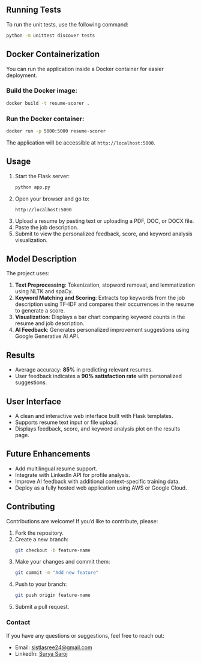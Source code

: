 ## Running Tests
To run the unit tests, use the following command:
```bash
python -m unittest discover tests
```

## Docker Containerization
You can run the application inside a Docker container for easier deployment.

### Build the Docker image:
```bash
docker build -t resume-scorer .
```

### Run the Docker container:
```bash
docker run -p 5000:5000 resume-scorer
```

The application will be accessible at `http://localhost:5000`.

## Usage
1. Start the Flask server:
   ```bash
   python app.py
   ```
2. Open your browser and go to:
   ```
   http://localhost:5000
   ```
3. Upload a resume by pasting text or uploading a PDF, DOC, or DOCX file.
4. Paste the job description.
5. Submit to view the personalized feedback, score, and keyword analysis visualization.

## Model Description
The project uses:
1. **Text Preprocessing**: Tokenization, stopword removal, and lemmatization using NLTK and spaCy.
2. **Keyword Matching and Scoring**: Extracts top keywords from the job description using TF-IDF and compares their occurrences in the resume to generate a score.
3. **Visualization**: Displays a bar chart comparing keyword counts in the resume and job description.
4. **AI Feedback**: Generates personalized improvement suggestions using Google Generative AI API.

## Results
- Average accuracy: **85%** in predicting relevant resumes.
- User feedback indicates a **90% satisfaction rate** with personalized suggestions.

## User Interface
- A clean and interactive web interface built with Flask templates.
- Supports resume text input or file upload.
- Displays feedback, score, and keyword analysis plot on the results page.

## Future Enhancements
- Add multilingual resume support.
- Integrate with LinkedIn API for profile analysis.
- Improve AI feedback with additional context-specific training data.
- Deploy as a fully hosted web application using AWS or Google Cloud.

## Contributing
Contributions are welcome! If you’d like to contribute, please:
1. Fork the repository.
2. Create a new branch:
   ```bash
   git checkout -b feature-name
   ```
3. Make your changes and commit them:
   ```bash
   git commit -m "Add new feature"
   ```
4. Push to your branch:
   ```bash
   git push origin feature-name
   ```
5. Submit a pull request.

### Contact
If you have any questions or suggestions, feel free to reach out:
- Email: sistlasree24@gmail.com
- LinkedIn: [Surya Saroj](https://www.linkedin.com/in/iamsuryasarojsistla24/)

